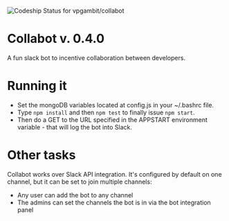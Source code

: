 ![Codeship Status for vpgambit/collabot](https://codeship.com/projects/87838d20-936b-0132-849a-5668b62cd35b/status?branch=dev)

Collabot v. 0.4.0
=================
A fun slack bot to incentive collaboration between developers.


Running it
==========

- Set the mongoDB variables located at config.js in your ~/.bashrc file.
- Type `npm install` and then `npm test` to finally issue `npm start`. 
- Then do a GET to the URL specified in the APPSTART environment variable - that will log the bot into Slack. 


Other tasks
===========

Collabot works over Slack API integration. It's configured by default on one channel, but it can be set to join multiple channels:

* Any user can add the bot to any channel 
* The admins can set the channels the bot is in via the bot integration panel
